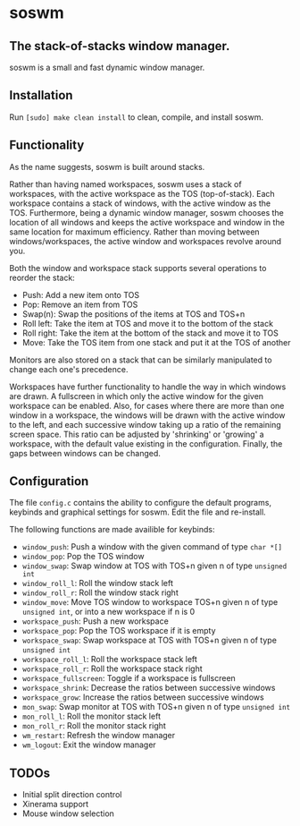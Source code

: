 # soswm

## The stack-of-stacks window manager.

soswm is a small and fast dynamic window manager.

## Installation

Run `[sudo] make clean install` to clean, compile, and install soswm.

## Functionality

As the name suggests, soswm is built around stacks.

Rather than having named workspaces, soswm uses a stack of workspaces, with the
active workspace as the TOS (top-of-stack). Each workspace contains a stack of
windows, with the active window as the TOS. Furthermore, being a dynamic window
manager, soswm chooses the location of all windows and keeps the active
workspace and window in the same location for maximum efficiency. Rather than
moving between windows/workspaces, the active window and workspaces revolve
around you.

Both the window and workspace stack supports several operations to reorder the
stack:

* Push: Add a new item onto TOS
* Pop: Remove an item from TOS 
* Swap(n): Swap the positions of the items at TOS and TOS+n
* Roll left: Take the item at TOS and move it to the bottom of the stack
* Roll right: Take the item at the bottom of the stack and move it to TOS
* Move: Take the TOS item from one stack and put it at the TOS of another

Monitors are also stored on a stack that can be similarly manipulated to change
each one's precedence.

Workspaces have further functionality to handle the way in which windows are
drawn. A fullscreen in which only the active window for the given workspace can
be enabled. Also, for cases where there are more than one window in a workspace,
the windows will be drawn with the active window to the left, and each
successive window taking up a ratio of the remaining screen space. This ratio
can be adjusted by 'shrinking' or 'growing' a workspace, with the default value
existing in the configuration. Finally, the gaps between windows can be changed.

## Configuration

The file `config.c` contains the ability to configure the default programs,
keybinds and graphical settings for soswm. Edit the file and re-install. 

The following functions are made availible for keybinds:

* `window_push`: Push a window with the given command of type `char *[]`
* `window_pop`: Pop the TOS window
* `window_swap`: Swap window at TOS with TOS+n given n of type `unsigned int`
* `window_roll_l`: Roll the window stack left
* `window_roll_r`: Roll the window stack right
* `window_move`: Move TOS window to workspace TOS+n given n of type `unsigned
int`, or into a new workspace if n is 0
* `workspace_push`: Push a new workspace
* `workspace_pop`: Pop the TOS workspace if it is empty
* `workspace_swap`: Swap workspace at TOS with TOS+n given n of type `unsigned
int`
* `workspace_roll_l`: Roll the workspace stack left
* `workspace_roll_r`: Roll the workspace stack right
* `workspace_fullscreen`: Toggle if a workspace is fullscreen
* `workspace_shrink`: Decrease the ratios between successive windows
* `workspace_grow`: Increase the ratios between successive windows
* `mon_swap`: Swap monitor at TOS with TOS+n given n of type `unsigned int`
* `mon_roll_l`: Roll the monitor stack left
* `mon_roll_r`: Roll the monitor stack right
* `wm_restart`: Refresh the window manager
* `wm_logout`: Exit the window manager

## TODOs
* Initial split direction control
* Xinerama support
* Mouse window selection
